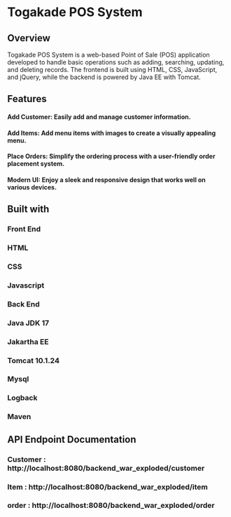 # Togakade POS System

## Overview
Togakade POS System is a web-based Point of Sale (POS) application developed to handle basic operations such as adding, searching, updating, and deleting records. The frontend is built using HTML, CSS, JavaScript, and jQuery, while the backend is powered by Java EE with Tomcat.

## Features
#### Add Customer: Easily add and manage customer information.
#### Add Items: Add menu items with images to create a visually appealing menu.
#### Place Orders: Simplify the ordering process with a user-friendly order placement system.
#### Modern UI: Enjoy a sleek and responsive design that works well on various devices.

## Built with
### Front End
### HTML
### CSS
### Javascript
### Back End
### Java JDK 17
### Jakartha EE
### Tomcat 10.1.24
### Mysql
### Logback
### Maven

## API Endpoint Documentation

### Customer : http://localhost:8080/backend_war_exploded/customer
### Item : http://localhost:8080/backend_war_exploded/item
### order : http://localhost:8080/backend_war_exploded/order
